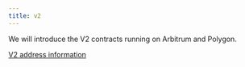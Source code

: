 ```yaml
---
title: v2
---
```


We will introduce the V2 contracts running on Arbitrum and Polygon.

[V2 address information](https://github.com/dev-protocol/protocol-v2/wiki)
